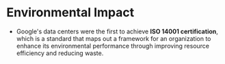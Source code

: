 # Environmental Impact

- Google's data centers were the first to achieve **ISO 14001 certification**, which is a standard that maps out a framework for an organization to enhance its environmental performance through improving resource efficiency and reducing waste.
